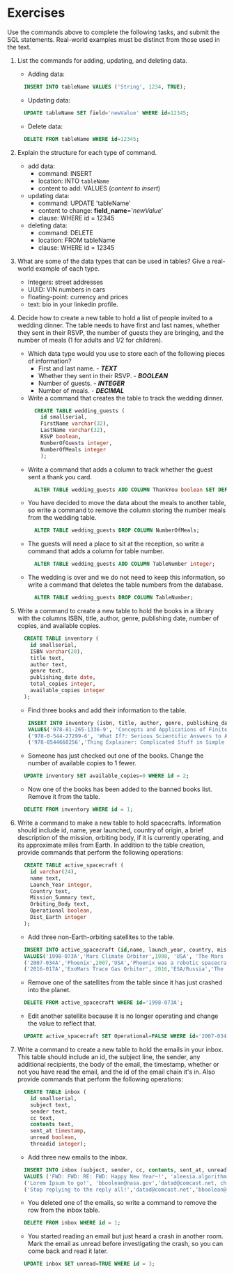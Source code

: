 # Exercises

Use the commands above to complete the following tasks, and submit the SQL statements. Real-world examples must be distinct from those used in the text.

1. List the commands for adding, updating, and deleting data.
   * Adding data:
    ``` sql
      INSERT INTO tableName VALUES ('String', 1234, TRUE);
    ```
   * Updating data:
    ``` sql
      UPDATE tableName SET field='newValue' WHERE id=12345;
    ```
   * Delete data:
    ``` sql
      DELETE FROM tableName WHERE id=12345;
    ```

1. Explain the structure for each type of command.
   * add data: 
     * command: INSERT
     * location: INTO `tableName` 
     * content to add: VALUES (*content to insert*)
   * updating data:
     * command: UPDATE 'tableName'
     * content to change: **field_name**='*newValue*'
     * clause: WHERE id = 12345
   * deleting data:
     * command: DELETE
     * location: FROM tableName
     * clause: WHERE id = 12345
1. What are some of the data types that can be used in tables? Give a real-world example of each type.
   * Integers: street addresses
   * UUID: VIN numbers in cars
   * floating-point: currency and prices
   * text: bio in your linkedin profile.
1. Decide how to create a new table to hold a list of people invited to a wedding dinner. The table needs to have first and last names, whether they sent in their RSVP, the number of guests they are bringing, and the number of meals (1 for adults and 1/2 for children).

    * Which data type would you use to store each of the following pieces of information?
      * First and last name. - ***TEXT***
      * Whether they sent in their RSVP. - ***BOOLEAN***
      * Number of guests. - ***INTEGER***
      * Number of meals. - ***DECIMAL***
    * Write a command that creates the table to track the wedding dinner.
      ``` sql
        CREATE TABLE wedding_guests (
          id smallserial,
          FirstName varchar(32),
          LastName varchar(32),
          RSVP boolean,
          NumberOfGuests integer,
          NumberOfMeals integer
          );
      ```
    * Write a command that adds a column to track whether the guest sent a thank you card.
      ``` sql
        ALTER TABLE wedding_guests ADD COLUMN ThankYou boolean SET DEFAULT FALSE;
      ```
    * You have decided to move the data about the meals to another table, so write a command to remove the column storing the number meals from the wedding table.
      ```sql
        ALTER TABLE wedding_guests DROP COLUMN NumberOfMeals;
      ```
    * The guests will need a place to sit at the reception, so write a command that adds a column for table number.
      ```sql
        ALTER TABLE wedding_guests ADD COLUMN TableNumber integer;
      ```
    * The wedding is over and we do not need to keep this information, so write a command that deletes the table numbers from the database.
      ``` sql
        ALTER TABLE wedding_guests DROP COLUMN TableNumber;
      ```

1. Write a command to create a new table to hold the books in a library with the columns ISBN, title, author, genre, publishing date, number of copies, and available copies.
    ``` sql
      CREATE TABLE inventory (
        id smallserial,
        ISBN varchar(20),
        title text,
        author text,
        genre text,
        publishing_date date,
        total_copies integer,
        available_copies integer
      );
    ```
   * Find three books and add their information to the table.
      ``` sql
      INSERT INTO inventory (isbn, title, author, genre, publishing_date, total_copies, available_copies)
      VALUES('978-81-265-1336-9', 'Concepts and Applications of Finite Element Analysis', 'Robert D. Cook', 'Mathematical Modeling', '2019-01-11', 1,1),
      ('978-0-544-27299-6', 'What If?: Serious Scientific Answers to Absurd Hypothetical Questions', 'Randall Munroe', 'Self-Help', '2014-09-02', 5,5),
      ('978-0544668256','Thing Explainer: Complicated Stuff in Simple Words','Randall Munroe','Humor','2015-11-24',2,2);
      ```
   * Someone has just checked out one of the books. Change the number of available copies to 1 fewer.
    ``` sql
      UPDATE inventory SET available_copies=0 WHERE id = 2;
    ```
   * Now one of the books has been added to the banned books list. Remove it from the table.
    ``` sql
      DELETE FROM inventory WHERE id = 1;
    ```
1. Write a command to make a new table to hold spacecrafts. Information should include id, name, year launched, country of origin, a brief description of the mission, orbiting body, if it is currently operating, and its approximate miles from Earth. In addition to the table creation, provide commands that perform the following operations:
    ``` sql
      CREATE TABLE active_spacecraft (
        id varchar(24),
        name text,
        Launch_Year integer,
        Country text,
        Mission_Summary text,
        Orbiting_Body text,
        Operational boolean,
        Dist_Earth integer
      );
    ```
   * Add three non-Earth-orbiting satellites to the table.
    ``` sql
      INSERT INTO active_spacecraft (id,name, launch_year, country, mission_summary, orbiting_body, operational, dist_earth)
      VALUES('1998-073A','Mars Climate Orbiter',1998, 'USA', 'The Mars Climate Orbiter was a 338-kilogram (745 lb) robotic space probe launched by NASA on December 11, 1998 to study the Martian climate, Martian atmosphere, and surface changes and to act as the communications relay in the Mars Surveyor 98 program for Mars Polar Lander. However, on September 23, 1999, communication with the spacecraft was lost as the spacecraft went into orbital insertion, due to ground-based computer software which produced output in non-SI units of pound-force seconds (lbf·s) instead of the SI units of newton-seconds (N·s) specified in the contract between NASA and Lockheed. The spacecraft encountered Mars on a trajectory that brought it too close to the planet, and it was either destroyed in the atmosphere or re-entered heliocentric space after leaving the atmosphere.','Mars',TRUE,34000000),
      ('2007-034A','Phoenix',2007,'USA','Phoenix was a robotic spacecraft on a space exploration mission on Mars under the Mars Scout Program. The Phoenix lander landed on Mars on May 25, 2008. Mission scientists used instruments aboard the lander to assess the local habitability and to research the history of water there. The total mission cost was about US $386 million, which includes cost of the launch.','Mars',TRUE,34000000),
      ('2016-017A','ExoMars Trace Gas Orbiter', 2016,'ESA/Russia','The ExoMars Trace Gas Orbiter (TGO or ExoMars Orbiter) is a collaborative project between the European Space Agency (ESA) and Roscosmos that sent an atmospheric research orbiter and the Schiaparelli demonstration lander to Mars in 2016 as part of the European-led ExoMars programme.','Mars',TRUE,34000000);
    ```
   * Remove one of the satellites from the table since it has just crashed into the planet.
    ```sql
      DELETE FROM active_spacecraft WHERE id='1998-073A';
    ```
   * Edit another satellite because it is no longer operating and change the value to reflect that.
    ``` sql
      UPDATE active_spacecraft SET Operational=FALSE WHERE id='2007-034A';
    ```

1. Write a command to create a new table to hold the emails in your inbox. This table should include an id, the subject line, the sender, any additional recipients, the body of the email, the timestamp, whether or not you have read the email, and the id of the email chain it's in. Also provide commands that perform the following operations:
    ``` sql
      CREATE TABLE inbox (
        id smallserial,
        subject text,
        sender text,
        cc text,
        contents text,
        sent_at timestamp,
        unread boolean,
        threadid integer);
    ```
   * Add three new emails to the inbox.
    ``` sql
      INSERT INTO inbox (subject, sender, cc, contents, sent_at, unread, threadid)
      VALUES ('FWD: FWD: RE: FWD: Happy New Year~!', 'aleesia.algorithm@uw.edu','','Lorem ipsum dolor sit amet, consectetur adipiscing elit. Vestibulum rutrum neque magna, id convallis lectus tincidunt bibendum. Donec ac lobortis.','2019-01-08 22:23:46',TRUE, NULL),
      ('Lorem Ipsum to go!', 'bboolean@nasa.gov','datad@comcast.net, chris.collection@outlook.com','Lorem ipsum dolor sit amet, consectetur adipiscing elit. Vestibulum rutrum neque magna, id convallis lectus tincidunt bibendum. Donec ac lobortis.','2019-01-10 07:08:09',FALSE, 22),
      ('Stop replying to the reply all!','datad@comcast.net','bboolean@nasa.gov','Lorem ipsum dolor sit amet, consectetur adipiscing elit. Vestibulum rutrum neque magna, id convallis lectus tincidunt bibendum. Donec ac lobortis.','2019-01-10 09:09:23',FALSE,22);

    ```
   * You deleted one of the emails, so write a command to remove the row from the inbox table.
    ``` SQL
      DELETE FROM inbox WHERE id = 1;
    ```
   * You started reading an email but just heard a crash in another room. Mark the email as unread before investigating the crash, so you can come back and read it later.
    ```sql
      UPDATE inbox SET unread=TRUE WHERE id = 3;
    ```